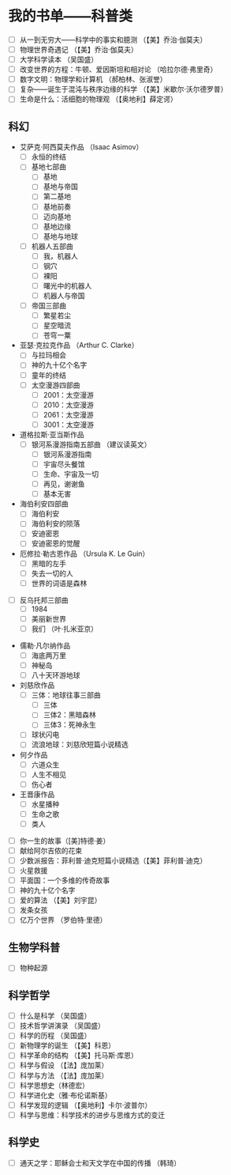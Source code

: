 # 我的书单——科普类

- [ ] 从一到无穷大——科学中的事实和臆测 （【美】乔治·伽莫夫）
- [ ] 物理世界奇遇记 （【美】乔治·伽莫夫）
- [ ] 大学科学读本 （吴国盛）
- [ ] 改变世界的方程：牛顿、爱因斯坦和相对论 （哈拉尔德·弗里奇）
- [ ] 数字文明：物理学和计算机 （郝柏林、张淑誉）
- [ ] 复杂——诞生于混沌与秩序边缘的科学 （【美】米歇尔·沃尔德罗普）
- [ ] 生命是什么：活细胞的物理观 （【奥地利】薛定谔）

## 科幻

- 艾萨克·阿西莫夫作品 （Isaac Asimov）
  - [ ] 永恒的终结
  - [ ] 基地七部曲
    - [ ] 基地
    - [ ] 基地与帝国
    - [ ] 第二基地
    - [ ] 基地前奏
    - [ ] 迈向基地
    - [ ] 基地边缘
    - [ ] 基地与地球
  - [ ] 机器人五部曲
    - [ ] 我，机器人
    - [ ] 钢穴
    - [ ] 裸阳
    - [ ] 曙光中的机器人
    - [ ] 机器人与帝国
  - [ ] 帝国三部曲
    - [ ] 繁星若尘
    - [ ] 星空暗流
    - [ ] 苍穹一粟

- 亚瑟·克拉克作品 （Arthur C. Clarke）
  - [ ] 与拉玛相会
  - [ ] 神的九十亿个名字
  - [ ] 童年的终结
  - [ ] 太空漫游四部曲
    - [ ] 2001：太空漫游
    - [ ] 2010：太空漫游
    - [ ] 2061：太空漫游
    - [ ] 3001：太空漫游

- 道格拉斯·亚当斯作品
  - [ ] 银河系漫游指南五部曲 （建议读英文）
    - [ ] 银河系漫游指南
    - [ ] 宇宙尽头餐馆
    - [ ] 生命、宇宙及一切
    - [ ] 再见，谢谢鱼
    - [ ] 基本无害

- 海伯利安四部曲
  - [ ] 海伯利安
  - [ ] 海伯利安的陨落
  - [ ] 安迪密恩
  - [ ] 安迪密恩的觉醒

- 厄修拉·勒古恩作品 （Ursula K. Le Guin）
  - [ ] 黑暗的左手
  - [ ] 失去一切的人
  - [ ] 世界的词语是森林

- [ ] 反乌托邦三部曲
  - [ ] 1984
  - [ ] 美丽新世界
  - [ ] 我们 （叶·扎米亚京）

- 儒勒·凡尔纳作品
  - [ ] 海底两万里
  - [ ] 神秘岛
  - [ ] 八十天环游地球

- 刘慈欣作品
  - [ ] 三体：地球往事三部曲
    - [ ] 三体
    - [ ] 三体2：黑暗森林
    - [ ] 三体3：死神永生
  - [ ] 球状闪电
  - [ ] 流浪地球：刘慈欣短篇小说精选

- 何夕作品
  - [ ] 六道众生
  - [ ] 人生不相见
  - [ ] 伤心者

- 王晋康作品
  - [ ] 水星播种
  - [ ] 生命之歌
  - [ ] 类人

- [ ] 你一生的故事（[美]特德·姜）
- [ ] 献给阿尔吉侬的花束
- [ ] 少数派报告：菲利普·迪克短篇小说精选（【美】菲利普·迪克）
- [ ] 火星救援
- [ ] 平面国：一个多维的传奇故事
- [ ] 神的九十亿个名字
- [ ] 爱的算法 （【美】刘宇昆）
- [ ] 发条女孩
- [ ] 亿万个世界 （罗伯特·里德）

## 生物学科普

- [ ] 物种起源

## 科学哲学

- [ ] 什么是科学 （吴国盛）
- [ ] 技术哲学讲演录 （吴国盛）
- [ ] 科学的历程 （吴国盛）
- [ ] 新物理学的诞生 （【美】科恩）
- [ ] 科学革命的结构 （【美】托马斯·库恩）
- [ ] 科学与假设 （【法】庞加莱）
- [ ] 科学与方法 （【法】庞加莱）
- [ ] 科学思想史（林德宏）
- [ ] 科学进化史（雅·布伦诺斯基）
- [ ] 科学发现的逻辑 （【奥地利】卡尔·波普尔）
- [ ] 科学与思维：科学技术的进步与思维方式的变迁

## 科学史

- [ ] 通天之学：耶稣会士和天文学在中国的传播 （韩琦）
